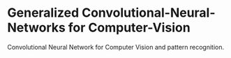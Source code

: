 # Generalized Convolutional-Neural-Networks for Computer-Vision
Convolutional Neural Network for Computer Vision and pattern recognition. 
